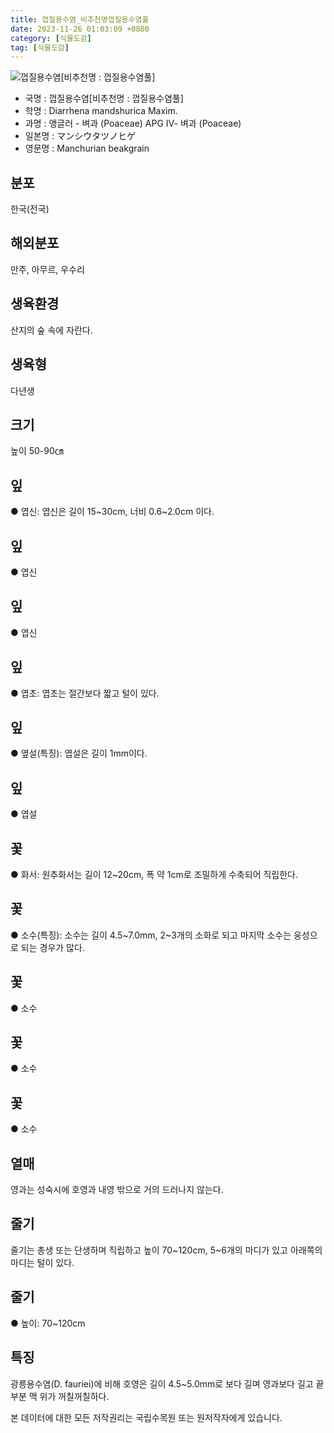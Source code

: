 ```yaml
---
title: 껍질용수염_비추천명껍질용수염풀
date: 2023-11-26 01:03:09 +0800
category: [식물도감]
tag: [식물도감]
---
```




![껍질용수염[비추천명 : 껍질용수염풀]](/fileUpload/plants/basic/Gramineae/Diarrhena/14394/1_th2.JPG)
- 국명 : 껍질용수염[비추천명 : 껍질용수염풀]
- 학명 : Diarrhena mandshurica Maxim.
- 과명 : 앵글러 - 벼과 (Poaceae) APG Ⅳ- 벼과 (Poaceae)
- 일본명 : マンシウタツノヒゲ
- 영문명 : Manchurian beakgrain


## 분포
한국(전국)
## 해외분포
만주, 아무르, 우수리
## 생육환경
산지의 숲 속에 자란다.
## 생육형
다년생
## 크기
높이 50-90㎝
## 잎
● 엽신: 엽신은 길이 15~30cm, 너비 0.6~2.0cm 이다.
## 잎
● 엽신
## 잎
● 엽신
## 잎
● 엽초: 엽초는 절간보다 짧고 털이 있다.
## 잎
● 옆설(특징): 엽설은 길이 1mm이다.
## 잎
● 엽설
## 꽃
● 화서: 원추화서는 길이 12~20cm, 폭 약 1cm로 조밀하게 수축되어 직립한다.
## 꽃
● 소수(특징): 소수는 길이 4.5~7.0mm, 2~3개의 소화로 되고 마지막 소수는 웅성으로 되는 경우가 많다.
## 꽃
● 소수
## 꽃
● 소수
## 꽃
● 소수
## 열매
영과는 성숙시에 호영과 내영 밖으로 거의 드러나지 않는다.
## 줄기
줄기는 총생 또는 단생하며 직립하고 높이 70~120cm, 5~6개의 마디가 있고 아래쪽의 마디는 털이 있다. 
## 줄기
● 높이: 70~120cm
## 특징
광릉용수염(D. fauriei)에 비해 호영은 길이 4.5~5.0mm로 보다 길며 영과보다 길고 끝부분 맥 위가 꺼칠꺼칠하다.






본 데이터에 대한 모든 저작권리는 국립수목원 또는 원저작자에게 있습니다.
